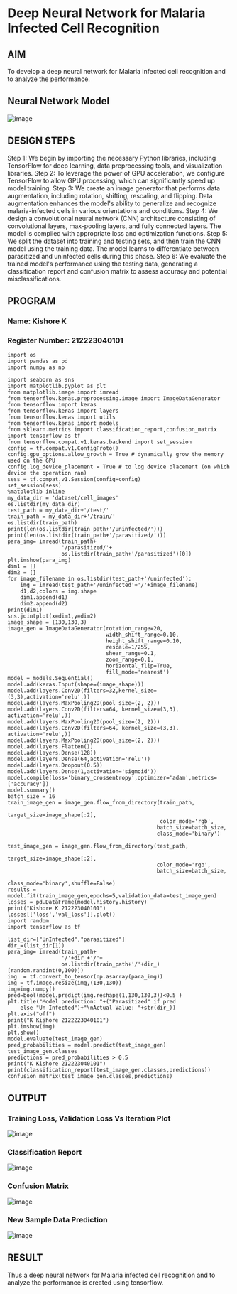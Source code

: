 # Deep Neural Network for Malaria Infected Cell Recognition

## AIM

To develop a deep neural network for Malaria infected cell recognition and to analyze the performance.

## Neural Network Model

![image](https://github.com/kishore2109K/malaria-cell-recognition/assets/152274619/b8fef0a8-353a-4551-8e06-771c89d7a6eb)

## DESIGN STEPS

Step 1: We begin by importing the necessary Python libraries, including TensorFlow for deep learning, data preprocessing tools, and visualization libraries.
Step 2: To leverage the power of GPU acceleration, we configure TensorFlow to allow GPU processing, which can significantly speed up model training.
Step 3: We create an image generator that performs data augmentation, including rotation, shifting, rescaling, and flipping. Data augmentation enhances the model's ability to generalize and recognize malaria-infected cells in various orientations and conditions.
Step 4: We design a convolutional neural network (CNN) architecture consisting of convolutional layers, max-pooling layers, and fully connected layers. The model is compiled with appropriate loss and optimization functions.
Step 5: We split the dataset into training and testing sets, and then train the CNN model using the training data. The model learns to differentiate between parasitized and uninfected cells during this phase.
Step 6: We evaluate the trained model's performance using the testing data, generating a classification report and confusion matrix to assess accuracy and potential misclassifications.


## PROGRAM

### Name: Kishore K

### Register Number: 212223040101
```
import os
import pandas as pd
import numpy as np

import seaborn as sns
import matplotlib.pyplot as plt
from matplotlib.image import imread
from tensorflow.keras.preprocessing.image import ImageDataGenerator
from tensorflow import keras
from tensorflow.keras import layers
from tensorflow.keras import utils
from tensorflow.keras import models
from sklearn.metrics import classification_report,confusion_matrix
import tensorflow as tf
from tensorflow.compat.v1.keras.backend import set_session
config = tf.compat.v1.ConfigProto()
config.gpu_options.allow_growth = True # dynamically grow the memory used on the GPU
config.log_device_placement = True # to log device placement (on which device the operation ran)
sess = tf.compat.v1.Session(config=config)
set_session(sess)
%matplotlib inline
my_data_dir = 'dataset/cell_images'
os.listdir(my_data_dir)
test_path = my_data_dir+'/test/'
train_path = my_data_dir+'/train/'
os.listdir(train_path)
print(len(os.listdir(train_path+'/uninfected/')))
print(len(os.listdir(train_path+'/parasitized/')))
para_img= imread(train_path+
                 '/parasitized/'+
                 os.listdir(train_path+'/parasitized')[0])
plt.imshow(para_img)
dim1 = []
dim2 = []
for image_filename in os.listdir(test_path+'/uninfected'):
    img = imread(test_path+'/uninfected'+'/'+image_filename)
    d1,d2,colors = img.shape
    dim1.append(d1)
    dim2.append(d2)
print(dim1)
sns.jointplot(x=dim1,y=dim2)
image_shape = (130,130,3)
image_gen = ImageDataGenerator(rotation_range=20,
                               width_shift_range=0.10, 
                               height_shift_range=0.10, 
                               rescale=1/255, 
                               shear_range=0.1, 
                               zoom_range=0.1, 
                               horizontal_flip=True,
                               fill_mode='nearest')
model = models.Sequential()
model.add(keras.Input(shape=(image_shape)))
model.add(layers.Conv2D(filters=32,kernel_size=(3,3),activation='relu',))
model.add(layers.MaxPooling2D(pool_size=(2, 2)))
model.add(layers.Conv2D(filters=64, kernel_size=(3,3), activation='relu',))
model.add(layers.MaxPooling2D(pool_size=(2, 2)))
model.add(layers.Conv2D(filters=64, kernel_size=(3,3), activation='relu',))
model.add(layers.MaxPooling2D(pool_size=(2, 2)))
model.add(layers.Flatten())
model.add(layers.Dense(128))
model.add(layers.Dense(64,activation='relu'))
model.add(layers.Dropout(0.5))
model.add(layers.Dense(1,activation='sigmoid'))
model.compile(loss='binary_crossentropy',optimizer='adam',metrics=['accuracy'])
model.summary()
batch_size = 16
train_image_gen = image_gen.flow_from_directory(train_path,
                                               target_size=image_shape[:2],
                                                color_mode='rgb',
                                               batch_size=batch_size,
                                               class_mode='binary')

test_image_gen = image_gen.flow_from_directory(test_path,
                                               target_size=image_shape[:2],
                                               color_mode='rgb',
                                               batch_size=batch_size,
                                               class_mode='binary',shuffle=False)
results = model.fit(train_image_gen,epochs=5,validation_data=test_image_gen)
losses = pd.DataFrame(model.history.history)
print("Kishore K 212223040101")
losses[['loss','val_loss']].plot()
import random
import tensorflow as tf

list_dir=["UnInfected","parasitized"]
dir_=(list_dir[1])
para_img= imread(train_path+
                 '/'+dir_+'/'+
                 os.listdir(train_path+'/'+dir_)[random.randint(0,100)])
img  = tf.convert_to_tensor(np.asarray(para_img))
img = tf.image.resize(img,(130,130))
img=img.numpy()
pred=bool(model.predict(img.reshape(1,130,130,3))<0.5 )
plt.title("Model prediction: "+("Parasitized" if pred
    else "Un Infected")+"\nActual Value: "+str(dir_))
plt.axis("off")
print("K Kishore 2122223040101")
plt.imshow(img)
plt.show()
model.evaluate(test_image_gen)
pred_probabilities = model.predict(test_image_gen)
test_image_gen.classes
predictions = pred_probabilities > 0.5
print("K Kishore 212223040101")
print(classification_report(test_image_gen.classes,predictions))
confusion_matrix(test_image_gen.classes,predictions)
```

## OUTPUT

### Training Loss, Validation Loss Vs Iteration Plot

![image](https://github.com/kishore2109K/malaria-cell-recognition/assets/152274619/a656c236-c77d-469a-8bbf-b2a60908dc2e)

### Classification Report
![image](https://github.com/kishore2109K/malaria-cell-recognition/assets/152274619/38c9cbbf-2726-4825-ae14-846bf43f616a)


### Confusion Matrix
![image](https://github.com/kishore2109K/malaria-cell-recognition/assets/152274619/009316ba-6d27-4ef2-9c9b-3eb28080a550)


### New Sample Data Prediction

![image](https://github.com/kishore2109K/malaria-cell-recognition/assets/152274619/daa4bb54-edfb-4565-be92-f8ad9cf6e780)


## RESULT
Thus a deep neural network for Malaria infected cell recognition and to analyze the performance is created using tensorflow.
